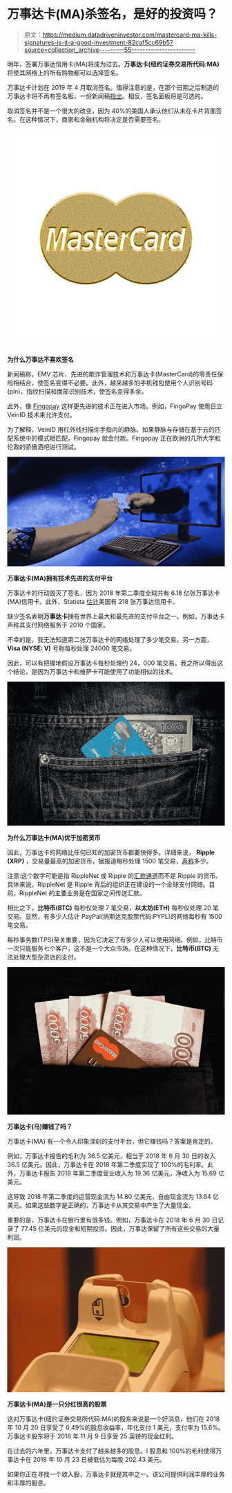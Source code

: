 # 万事达卡(MA)杀签名，是好的投资吗？

> 原文：<https://medium.datadriveninvestor.com/mastercard-ma-kills-signatures-is-it-a-good-investment-82caf5cc69b5?source=collection_archive---------55----------------------->

明年，签署万事达信用卡(MA)将成为过去。**万事达卡(纽约证券交易所代码:MA)** 将使其网络上的所有购物都可以选择签名。

万事达卡计划在 2019 年 4 月取消签名。值得注意的是，在那个日期之后制造的万事达卡将不再有签名板，一份新闻稿[指出](https://newsroom.mastercard.com/press-releases/signing-off-mastercard-moves-beyond-signatures-worldwide/)。相反，签名面板将是可选的。

取消签名并不是一个很大的改变，因为 40%的美国人承认他们从未在卡片背面签名。在这种情况下，商家和金融机构将决定是否需要签名。

![](img/866db32e8700b8feb9d064df560853e3.png)

**为什么万事达不喜欢签名**

新闻稿称，EMV 芯片、先进的欺诈管理技术和万事达卡(MasterCard)的零责任保险相结合，使签名变得不必要。此外，越来越多的手机钱包使用个人识别号码(pin)，指纹扫描和面部识别技术，使签名变得多余。

此外，像 [Fingopay](https://fingopay.com/) 这样更先进的技术正在进入市场。例如，FingoPay 使用日立 VeinID 技术来允许支付。

为了解释，VeinID 用红外线扫描你手指内的静脉。如果静脉与存储在基于云的匹配系统中的模式相匹配，Fingopay 就会付款。Fingopay 正在欧洲的几所大学和伦敦的骄傲酒吧进行测试。

![](img/db0931068ff7baf960cc86047aa8a883.png)

**万事达卡(MA)拥有技术先进的支付平台**

万事达卡的行动毁灭了签名，因为 2018 年第二季度全球共有 6.18 亿张万事达卡(MA)信用卡。此外，Statista [估计](https://www.statista.com/statistics/618137/number-of-mastercard-credit-cards-worldwide-by-region/)美国有 218 张万事达信用卡。

缺少签名表明**万事达卡**拥有世界上最大和最先进的支付平台之一。例如，万事达卡声称其支付网络服务于 2010 个国家。

不幸的是，我无法知道第二张万事达卡的网络处理了多少笔交易。另一方面， **Visa (NYSE: V)** 号称每秒处理 24000 笔交易。

因此，可以有把握地假设万事达卡每秒处理约 24，000 笔交易。我之所以得出这个结论，是因为万事达卡和维萨卡可能使用了功能相似的技术。

![](img/854548c59a73fd4934a204888fd99453.png)

**为什么万事达卡(MA)优于加密货币**

因此，万事达卡的网络比任何已知的加密货币都要快得多。详细来说， **Ripple (XRP)** ，交易量最高的加密货币，据报道每秒处理 1500 笔交易，[声称](https://howmuch.net/articles/crypto-transaction-speeds-compared)多少。

注意:这个数字可能是指 RippleNet 或 Ripple 的[汇款通道](https://marketmadhouse.com/ripple-building-worldwide-cryptocurrency-remittance-network/)而不是 Ripple 的货币。具体来说，RippleNet 是 Ripple 背后的组织正在建设的一个全球支付网络。目前，RippleNet 的主要业务是在国家之间传送汇款。

相比之下，**比特币(BTC)** 每秒仅处理 7 笔交易，**以太坊(ETH)** 每秒仅处理 20 笔交易。显然，有多少人估计 PayPal(纳斯达克股票代码:PYPL)的网络每秒有 1500 笔交易。

每秒事务数(TPS)至关重要，因为它决定了有多少人可以使用网络。例如，比特币一次只能服务七个客户，这不是一个大众市场。在这种情况下，**比特币(BTC)** 无法处理大型杂货店的支付。

![](img/8102cb1996a05c78d613e15d5a4d13b8.png)

**万事达卡(马)赚钱了吗？**

万事达卡(MA) 有一个令人印象深刻的支付平台，但它赚钱吗？答案是肯定的。

例如，万事达卡报告的毛利为 36.5 亿美元，相当于 2018 年 6 月 30 日的收入 36.5 亿美元。因此，万事达卡在 2018 年第二季度实现了 100%的毛利率。此外，万事达卡报告 2018 年第二季度营业收入为 19.36 亿美元，净收入为 15.69 亿美元。

这导致 2018 年第二季度的运营现金流为 14.80 亿美元，自由现金流为 13.64 亿美元。如果这些数字是正确的，万事达卡从其交易中产生了大量现金。

重要的是，万事达卡在银行里有很多钱。例如，万事达卡在 2018 年 6 月 30 日记录了 77.45 亿美元的现金和短期投资。因此，万事达保留了所有这些交易的大量利润。

![](img/a2eb697b02a188bd398bb5b8355bbe94.png)

**万事达卡(MA)是一只分红很高的股票**

这对万事达卡(纽约证券交易所代码:MA)的股东来说是一个好消息，他们在 2018 年 10 月 20 日享受了 0.49%的股息收益率，年化支付 1 美元，支付率为 15.6%。万事达卡股东将于 2018 年 11 月 9 日享受 25 英镑的现金红利。

在过去的六年里，万事达卡支付了越来越多的股息。I 股息和 100%的毛利使得万事达卡在 2018 年 10 月 23 日被低估为每股 202.43 美元。

如果你正在寻找一个收入股，万事达卡就是其中之一。该公司提供利润丰厚的业务和丰厚的股息。